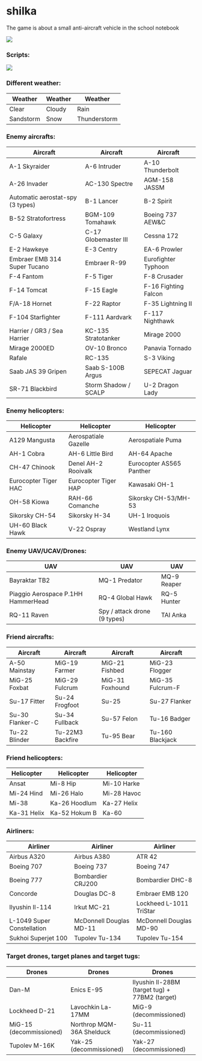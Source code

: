 # shilka
The game is about a small anti-aircraft vehicle in the school notebook

![](http://mig1023.ru/images/shilka/main.png)

### Scripts:

![](http://mig1023.ru/images/shilka/scripts.png)

### Different weather:

| Weather | Weather | Weather |
| ------------- | ------------- | ------------- |
| Clear | Cloudy | Rain |
| Sandstorm | Snow | Thunderstorm |

### Enemy aircrafts:

| Aircraft | Aircraft | Aircraft |
| ------------- | ------------- | ------------- |
| A-1 Skyraider | A-6 Intruder | A-10 Thunderbolt |
| A-26 Invader | AC-130 Spectre | AGM-158 JASSM |
| Automatic aerostat-spy (3 types) | B-1 Lancer | B-2 Spirit | 
| B-52 Stratofortress | BGM-109 Tomahawk | Boeing 737 AEW&C |
| C-5 Galaxy | C-17 Globemaster III | Cessna 172 |
| E-2 Hawkeye | E-3 Centry | EA-6 Prowler |
| Embraer EMB 314 Super Tucano | Embraer R-99 | Eurofighter Typhoon |
| F-4 Fantom | F-5 Tiger | F-8 Crusader |
| F-14 Tomcat | F-15 Eagle | F-16 Fighting Falcon |
| F/A-18 Hornet | F-22 Raptor | F-35 Lightning II |
| F-104 Starfighter | F-111 Aardvark | F-117 Nighthawk |
| Harrier / GR3 / Sea Harrier | KC-135 Stratotanker | Mirage 2000 |
| Mirage 2000ED | OV-10 Bronco | Panavia Tornado |
| Rafale | RC-135 | S-3 Viking |
| Saab JAS 39 Gripen | Saab S-100B Argus | SEPECAT Jaguar |
| SR-71 Blackbird | Storm Shadow / SCALP | U-2 Dragon Lady |

### Enemy helicopters:

| Helicopter | Helicopter | Helicopter |
| ------------- | ------------- | ------------- |
| A129 Mangusta | Aerospatiale Gazelle | Aerospatiale Puma |
| AH-1 Cobra | AH-6 Little Bird | AH-64 Apache |
| CH-47 Chinook | Denel AH-2 Rooivalk | Eurocopter AS565 Panther |
| Eurocopter Tiger HAC | Eurocopter Tiger HAP | Kawasaki OH-1 |
| OH-58 Kiowa | RAH-66 Comanche | Sikorsky CH-53/MH-53 |
| Sikorsky CH-54 | Sikorsky H-34 | UH-1 Iroquois |
| UH-60 Black Hawk | V-22 Ospray | Westland Lynx |

### Enemy UAV/UCAV/Drones:

| UAV | UAV | UAV |
| ------------- | ------------- | ------------- |
| Bayraktar TB2 | MQ-1 Predator | MQ-9 Reaper |
| Piaggio Aerospace P.1HH HammerHead | RQ-4 Global Hawk | RQ-5 Hunter |
| RQ-11 Raven | Spy / attack drone (9 types) | TAI Anka |

### Friend aircrafts:

| Aircraft | Aircraft | Aircraft | Aircraft |
| ------------- | ------------- | ------------- | ------------- |
| A-50 Mainstay | MiG-19 Farmer | MiG-21 Fishbed | MiG-23 Flogger |
| MiG-25 Foxbat | MiG-29 Fulcrum | MiG-31 Foxhound | MiG-35 Fulcrum-F |
| Su-17 Fitter | Su-24 Frogfoot | Su-25 | Su-27 Flanker |
| Su-30 Flanker-C | Su-34 Fullback | Su-57 Felon | Tu-16 Badger |
| Tu-22 Blinder | Tu-22M3 Backfire | Tu-95 Bear | Tu-160 Blackjack |

### Friend helicopters:

| Helicopter | Helicopter | Helicopter |
| ------------- | ------------- | ------------- |
| Ansat | Mi-8 Hip | Mi-10 Harke | 
| Mi-24 Hind | Mi-26 Halo | Mi-28 Havoc | 
| Mi-38 | Ka-26 Hoodlum | Ka-27 Helix |
| Ka-31 Helix | Ka-52 Hokum B | Ka-60 |

### Airliners:

| Airliner | Airliner | Airliner |
| ------------- | ------------- | ------------- |
| Аirbus A320 | Аirbus A380 | ATR 42 |
| Boeing 707 | Boeing 737 | Boeing 747 |
| Boeing 777 | Bombardier CRJ200 | Bombardier DHC-8 |
| Concorde | Douglas DC-8 | Embraer EMB 120 |
| Ilyushin Il-114 | Irkut MC-21 | Lockheed L-1011 TriStar |
| L-1049 Super Constellation | McDonnell Douglas MD-11 | McDonnell Douglas MD-90 |
| Sukhoi Superjet 100 | Tupolev Tu-134 | Tupolev Tu-154 |

### Target drones, target planes and target tugs:

| Drones | Drones | Drones |
| ------------- | ------------- | ------------- |
| Dan-M | Enics E-95 | Ilyushin Il-28BM (target tug) + 77BM2 (target) |
| Lockheed D-21 | Lavochkin La-17MM | MiG-9 (decommissioned) |
| MiG-15 (decommissioned) | Northrop MQM-36A Shelduck | Su-11 (decommissioned) |
| Tupolev M-16K | Yak-25 (decommissioned) | Yak-27 (decommissioned) |

